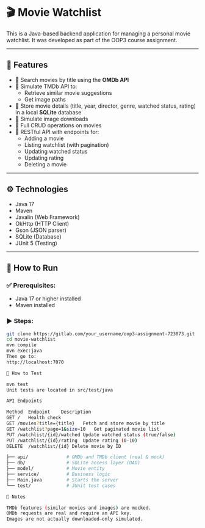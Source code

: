 # 🎬 Movie Watchlist

This is a Java-based backend application for managing a personal movie watchlist. It was developed as part of the OOP3 course assignment.

---

## 🔧 Features

- 🎥 Search movies by title using the **OMDb API**
- 🧠 Simulate TMDb API to:
  - Retrieve similar movie suggestions
  - Get image paths
- 💾 Store movie details (title, year, director, genre, watched status, rating) in a local **SQLite** database
- 📸 Simulate image downloads
- 🧹 Full CRUD operations on movies
- 📑 RESTful API with endpoints for:
  - Adding a movie
  - Listing watchlist (with pagination)
  - Updating watched status
  - Updating rating
  - Deleting a movie

---

## ⚙️ Technologies

- Java 17
- Maven
- Javalin (Web Framework)
- OkHttp (HTTP Client)
- Gson (JSON parser)
- SQLite (Database)
- JUnit 5 (Testing)

---

## 🚀 How to Run

### ✅ Prerequisites:
- Java 17 or higher installed
- Maven installed

### ▶️ Steps:
```bash
git clone https://gitlab.com/your_username/oop3-assignment-723073.git
cd movie-watchlist
mvn compile
mvn exec:java
Then go to:
http://localhost:7070

🧪 How to Test

mvn test
Unit tests are located in src/test/java

API Endpoints

Method	Endpoint	Description
GET	/	Health check
GET	/movies?title={title}	Fetch and store movie by title
GET	/watchlist?page=1&size=10	Get paginated movie list
PUT	/watchlist/{id}/watched	Update watched status (true/false)
PUT	/watchlist/{id}/rating	Update rating (0-10)
DELETE	/watchlist/{id}	Delete movie by ID

├── api/              # OMDb and TMDb client (real & mock)
├── db/               # SQLite access layer (DAO)
├── model/            # Movie entity
├── service/          # Business logic
├── Main.java         # Starts the server
└── test/             # JUnit test cases

📌 Notes

TMDb features (similar movies and images) are mocked.
OMDb requests are real and require an API key.
Images are not actually downloaded—only simulated.

